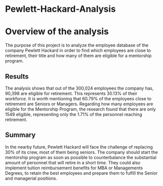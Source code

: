 # Pewlett-Hackard-Analysis

# Overview of the analysis 

The purpose of this project is to analyze the employee database of the company Pewlett Hackard in order to find which employees are close to retirement, their title and how many of them are eligible for a mentorship program. 

## Results

The analysis shows that out of the 300,024 employees the company has, 90,398 are eligible for retirement. This represents 30.13% of their workforce. It is worth mentioning that 60.79% of the employees close to retirement are Seniors or Managers. 
Regarding how many employees are eligible for the Mentorship Program, the research found that there are only 1549 eligible, representing only the 1.71% of the personnel reaching retirement. 

## Summary

In the nearby future, Pewlett Hackard will face the challenge of replacing 30% of its crew, most of them being seniors. The company should start the mentorship program as soon as possible to counterbalance the substantial amount of personnel that will retire in a short time. They could also implement tuition reimbursement benefits for MBA or Managements Degrees, to retain the best employees and prepare them to fulfill the Senior and managerial positions. 
